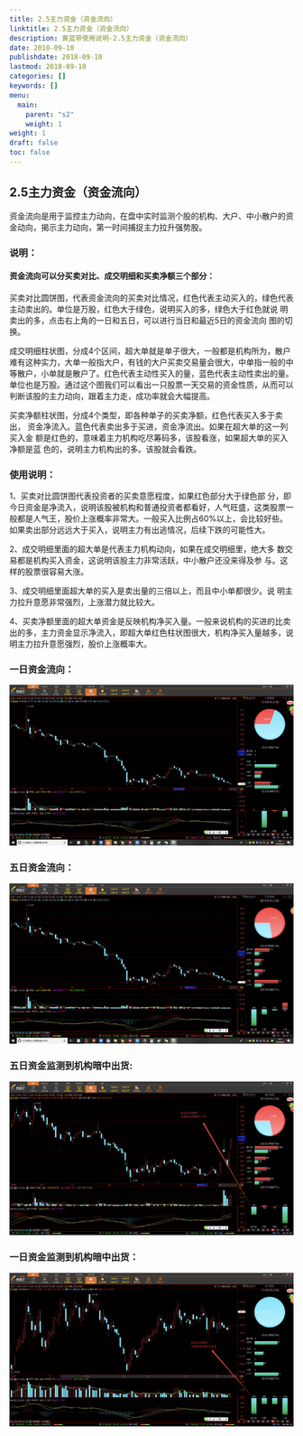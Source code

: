 ```yaml
---
title: 2.5主力资金（资金流向）
linktitle: 2.5主力资金（资金流向）
description: 黄蓝带使用说明-2.5主力资金（资金流向）
date: 2018-09-10
publishdate: 2018-09-10
lastmod: 2018-09-10
categories: []
keywords: []
menu:
  main:
    parent: "s2"
    weight: 1
weight: 1
draft: false
toc: false
---
```



## 2.5主力资金（资金流向）

资金流向是用于监控主力动向，在盘中实时监测个股的机构、大户、中小散户的资金动向，揭示主力动向，第一时间捕捉主力拉升强势股。

### 说明：

#### 资金流向可以分买卖对比、成交明细和买卖净额三个部分：

买卖对比圆饼图，代表资金流向的买卖对比情况，红色代表主动买入的，绿色代表    主动卖出的。单位是万股，红色大于绿色，说明买入的多，绿色大于红色就说    明卖出的多，点击右上角的一日和五日，可以进行当日和最近5日的资金流向    图的切换。

成交明细柱状图，分成4个区间，超大单就是单子很大，一般都是机构所为，散户    难有这种实力，大单一般指大户，有钱的大户买卖交易量会很大，中单指一般的中    等散户，小单就是散户了。红色代表主动性买入的量，蓝色代表主动性卖出的量。    单位也是万股。通过这个图我们可以看出一只股票一天交易的资金性质，从而可以    判断该股的主力动向，跟着主力走，成功率就会大幅提高。

买卖净额柱状图，分成4个类型，即各种单子的买卖净额，红色代表买入多于卖出，    资金净流入。蓝色代表卖出多于买进，资金净流出。如果在超大单的这一列买入金    额是红色的，意味着主力机构吃尽筹码多，该股看涨，如果超大单的买入净额是蓝    色的，说明主力机构出的多。该股就会看跌。

### 使用说明：

1、买卖对比圆饼图代表投资者的买卖意愿程度，如果红色部分大于绿色部    分，即今日资金是净流入，说明该股被机构和普通投资者都看好，人气旺盛，这类股票一般都是人气王，股价上涨概率非常大。一般买入比例占60%以上，会比较好些。如果卖出部分远远大于买入，说明主力有出逃情况，后续下跌的可能性大。

2、成交明细里面的超大单是代表主力机构动向，如果在成交明细里，绝大多    数交易都是机构买入资金，这说明该股主力非常活跃，中小散户还没来得及参    与。这样的股票很容易大涨。

3、成交明细里面超大单的买入是卖出量的三倍以上，而且中小单都很少。说    明主力拉升意愿非常强烈，上涨潜力就比较大。

4、买卖净额里面的超大单资金是反映机构净买入量。一般来说机构的买进的比卖    出的多，主力资金显示净流入，即超大单红色柱状图很大，机构净买入量越多，说    明主力拉升意愿强烈，股价上涨概率大。

### 一日资金流向：

![](/assets/hld_yiriliuxiang.png)



### 五日资金流向：

![](/assets/hld_5riliuxiang.png)

### 五日资金监测到机构暗中出货:

![](/assets/hld_5ricuhuo.png)

### 一日资金监测到机构暗中出货：

![](/assets/hld_1rchuhuo.png)




